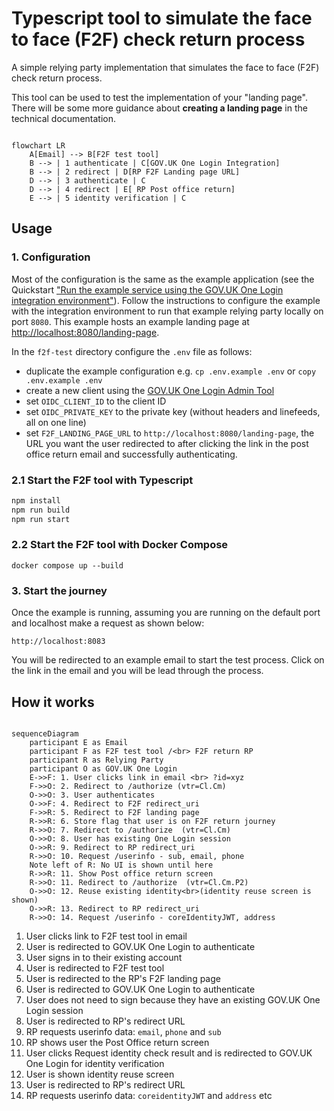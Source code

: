# Typescript tool to simulate the face to face (F2F) check return process

A simple relying party implementation that simulates the face to face (F2F) check return process.  

This tool can be used to test the implementation of your "landing page". There will be some more guidance about **creating a landing page** in the technical documentation.

```mermaid

flowchart LR
    A[Email] --> B[F2F test tool]
    B --> | 1 authenticate | C[GOV.UK One Login Integration]
    B --> | 2 redirect | D[RP F2F Landing page URL]
    D --> | 3 authenticate | C
    D --> | 4 redirect | E[ RP Post office return]
    E --> | 5 identity verification | C

```

## Usage

### 1. Configuration

Most of the configuration is the same as the example application (see the Quickstart ["Run the example service using the GOV.UK One Login integration environment"](https://docs.sign-in.service.gov.uk/quick-start/#run-the-example-service-using-the-gov-uk-one-login-integration-environment)). Follow the instructions to configure the example with the integration environment to run that example relying party locally on port `8080`. This example hosts an example landing page at <http://localhost:8080/landing-page>.

In the `f2f-test` directory configure the `.env` file as follows:

- duplicate the example configuration e.g. `cp .env.example .env` or `copy .env.example .env`
- create a new client using the [GOV.UK One Login Admin Tool](https://admin.sign-in.service.gov.uk/)
- set `OIDC_CLIENT_ID` to the client ID
- set `OIDC_PRIVATE_KEY` to the private key (without headers and linefeeds, all on one line)
- set `F2F_LANDING_PAGE_URL` to `http://localhost:8080/landing-page`, the URL you want the user redirected to after clicking the link in the post office return email and successfully authenticating.

### 2.1 Start the F2F tool with Typescript

```bash
npm install
npm run build
npm run start
```

### 2.2 Start the F2F tool with Docker Compose

`docker compose up --build`

### 3. Start the journey

Once the example is running, assuming you are running on the default port and localhost make a request as shown below:

`http://localhost:8083`

You will be redirected to an example email to start the test process. Click on the link in the email and you will be lead through the process.

## How it works

```mermaid

sequenceDiagram
    participant E as Email
    participant F as F2F test tool /<br> F2F return RP
    participant R as Relying Party
    participant O as GOV.UK One Login
    E->>F: 1. User clicks link in email <br> ?id=xyz
    F->>O: 2. Redirect to /authorize (vtr=Cl.Cm)
    O->>O: 3. User authenticates
    O->>F: 4. Redirect to F2F redirect_uri
    F->>R: 5. Redirect to F2F landing page
    R->>R: 6. Store flag that user is on F2F return journey 
    R->>O: 7. Redirect to /authorize  (vtr=Cl.Cm)
    O->>O: 8. User has existing One Login session
    O->>R: 9. Redirect to RP redirect_uri
    R->>O: 10. Request /userinfo - sub, email, phone
    Note left of R: No UI is shown until here
    R->>R: 11. Show Post office return screen    
    R->>O: 11. Redirect to /authorize  (vtr=Cl.Cm.P2)
    O->>O: 12. Reuse existing identity<br>(identity reuse screen is shown)
    O->>R: 13. Redirect to RP redirect_uri
    R->>O: 14. Request /userinfo - coreIdentityJWT, address

```

1. User clicks link to F2F test tool in email
1. User is redirected to GOV.UK One Login to authenticate
1. User signs in to their existing account
1. User is redirected to F2F test tool
1. User is redirected to the RP's F2F landing page
1. User is redirected to GOV.UK One Login to authenticate
1. User does not need to sign because they have an existing GOV.UK One Login session
1. User is redirected to RP's redirect URL
1. RP requests userinfo data: `email`, `phone` and `sub`
1. RP shows user the Post Office return screen
1. User clicks Request identity check result and is redirected to GOV.UK One Login for identity verification
1. User is shown identity reuse screen
1. User is redirected to RP's redirect URL
1. RP requests userinfo data: `coreidentityJWT` and `address` etc
